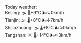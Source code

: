Today weather:  
Beijing: 🌫  🌡️+9°C 🌬️↓0km/h  
Tianjin: 🌫  🌡️+8°C 🌬️↓7km/h  
Shijiazhuang: 🌫  🌡️+8°C 🌬️↘0km/h  
Tangshan: ☀️ 🌡️+14°C 🌬️↖3km/h  
